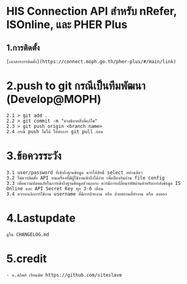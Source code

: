 # HIS Connection API สำหรับ nRefer, ISOnline, และ PHER Plus

## 1.การติดตั้ง
``
[เอกสารการติดตั้ง](https://connect.moph.go.th/pher-plus/#/main/link)
``

# 2.push to git กรณีเป็นทีมพัฒนา (Develop@MOPH)
```
2.1 > git add .
2.2 > git commit -m "คำอธิบายสิ่งที่แก้ไข"
2.3 > git push origin <branch name>
2.4 กรณี push ไม่ได้ ให้ทำการ git pull ก่อน
```

# 3.ข้อควรระวัง
```
3.1 user/password ที่เข้าถึงฐานข้อมูล ควรให้สิทธิ์ select อย่างเดียว
3.2 ไม่ควรติดตั้ง API บนเครื่องที่มีผู้ใช้งานเข้าถึงได้ง่าย เพื่อป้องกันอ่าน file config
3.3 เพื่อความปลอดภัยในการเข้าถึงฐานข้อมูลส่วนกลาง ควรมีการเปลี่ยนรหัสผ่านสำหรับการส่งข้อมูล IS Online และ API Secret Key ทุก 3-6 เดือน
3.4 ควรยกเลิกการใช้งาน username ที่มีการย้ายงาน หรือ ย้ายสถานที่ทำงาน หรือ ลาออก
```

# 4.Lastupdate
```
ดูใน CHANGELOG.md
```

# 5.credit
```
- อ.สถิตย์ เรียนพิศ https://github.com/siteslave
```